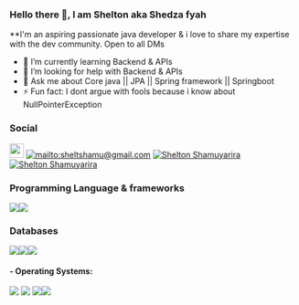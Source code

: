 ### Hello there 👋, I am Shelton aka Shedza fyah 


**I'm an aspiring passionate java developer & i love to share my expertise with the dev community. Open to all DMs 

- 🌱 I’m currently learning Backend & APIs
- 🤔 I’m looking for help with Backend & APIs
- 💬 Ask me about Core java || JPA || Spring framework || Springboot
- ⚡ Fun fact: I dont argue with fools because i know about NullPointerException

### Social
<a href="https://twitter.com/sheltonshamu"><img src="https://img.shields.io/badge/twitter-%231DA1F2.svg?&style=for-the-badge&logo=twitter&logoColor=white" height=25></a> 
<a href="mailto:sheltshamu@gmail.com">![mailto:sheltshamu@gmail.com](https://img.shields.io/badge/Gmail-D14836?style=for-the-badge&logo=gmail&logoColor=white)</a>   <a href="https://www.linkedin.com/in/shelton-shamuyarira-0a3256156/">![Shelton Shamuyarira](https://img.shields.io/badge/LinkedIn-0077B5?style=for-the-badge&logo=linkedin&logoColor=white)</a> <a href="https://dev.to/shedzafyah">![Shelton Shamuyarira](https://img.shields.io/badge/dev.to-0A0A0A?style=for-the-badge&logo=dev.to&logoColor=white)</a> 

### Programming Language & frameworks

<img src="https://img.shields.io/badge/Java-ED8B00?style=for-the-badge&logo=java&logoColor=white"/><img src="https://img.shields.io/badge/Spring-6DB33F?style=for-the-badge&logo=spring&logoColor=white"/>

### Databases
<img src="https://img.shields.io/badge/MongoDB-4EA94B?style=for-the-badge&logo=mongodb&logoColor=white"/><img src="https://img.shields.io/badge/MySQL-00000F?style=for-the-badge&logo=mysql&logoColor=white"/><img src="https://img.shields.io/badge/PostgreSQL-316192?style=for-the-badge&logo=postgresql&logoColor=white"/>

#### - Operating Systems:
<img src="https://img.shields.io/badge/Windows-0078D6?style=for-the-badge&logo=windows&logoColor=white"/> <img src="https://img.shields.io/badge/Ubuntu-E95420?style=for-the-badge&logo=ubuntu&logoColor=white"/> <img src="https://img.shields.io/badge/Linux_Mint-87CF3E?style=for-the-badge&logo=linux-mint&logoColor=white"/><img src="https://img.shields.io/badge/iOS-000000?style=for-the-badge&logo=ios&logoColor=white"/>







